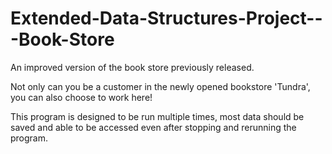 # Extended-Data-Structures-Project---Book-Store
An improved version of the book store previously released. 

Not only can you be a customer in the newly opened bookstore 'Tundra', you can also choose to work here!

This program is designed to be run multiple times, most data should be saved and able to be accessed even after stopping and rerunning the program.
